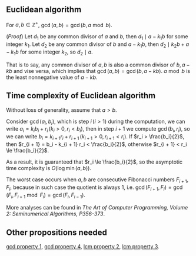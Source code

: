 ## Euclidean algorithm

For $a, b \in \mathbb{Z}^+$, $\gcd(a, b) = \gcd(b, a \bmod b)$.

(*Proof*) Let $d_1$ be any common divisor of $a$ and $b$, then $d_1 \mid a - k_1b$ for some integer $k_1$.
Let $d_2$ be any common divisor of $b$ and $a - k_1b$, then $d_2 \mid k_2b + a - k_1b$ for some integer $k_2$, so $d_2 \mid a$.

That is to say, any common divisor of $a, b$ is also a common divisor of $b, a - k b$ and vise versa, which implies that $\gcd(a, b) = \gcd(b, a - k b)$. $a \bmod b$ is the least nonnegative value of $a - k b$. 

## Time complexity of Euclidean algorithm

Without loss of generality, assume that $a > b$. 

Consider $\gcd(a_i, b_i)$, which is step $i \, (i > 1)$ during the computation, we can write $a_i = k_i b_i + r_i \, (k_i > 0, r_i < b_i)$, then in step $i + 1$ we compute $\gcd(b_i, r_i)$, so we can write $b_i = k_{i + 1} r_i + r_{i + 1} \, (k_{i + 1} > 0, r_{i + 1} < r_i)$. If $r_i > \frac{b_i}{2}$, then $r_{i + 1} = b_i - k_{i + 1} r_i < \frac{b_i}{2}$, otherwise $r_{i + 1} < r_i \le \frac{b_i}{2}$.

As a result, it is guaranteed that $r_i \le \frac{b_i}{2}$, so the asymptotic time complexity is $O(\log \min(a, b))$.

The worst case occurs when $a, b$ are consecutive Fibonacci numbers $F_{i + 1}, F_i$, because in such case the quotient is always $1$, i.e. $\gcd(F_{i + 1}, F_i) = \gcd(F_i, F_{i + 1} \bmod F_i) = \gcd(F_i, F_{i - 1})$.

More analyses can be found in _The Art of Computer Programming, Volume 2: Seminumerical Algorithms, P356-373_.

## Other propositions needed

[gcd property 1](../../../divisibility.md#gcd-property-1), [gcd property 4](../../../divisibility.md#gcd-property-4), [lcm property 2](../../../divisibility.md#lcm-property-2), [lcm property 3](../../../divisibility.md#lcm-property-3).
